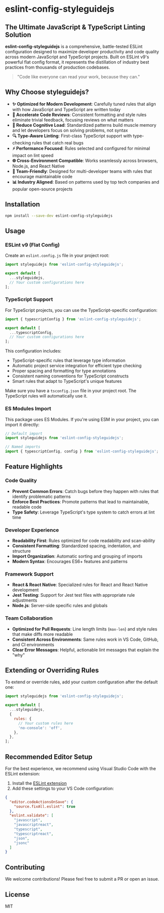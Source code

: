 # eslint-config-styleguidejs

## The Ultimate JavaScript & TypeScript Linting Solution

**eslint-config-styleguidejs** is a comprehensive, battle-tested ESLint configuration designed to maximize developer productivity and code quality across modern JavaScript and TypeScript projects. Built on ESLint v9's powerful flat config format, it represents the distillation of industry best practices from thousands of production codebases.

> "Code like everyone can read your work, because they can."

## Why Choose styleguidejs?

- **✨ Optimized for Modern Development**: Carefully tuned rules that align with how JavaScript and TypeScript are written today
- **🚀 Accelerate Code Reviews**: Consistent formatting and style rules eliminate trivial feedback, focusing reviews on what matters
- **🧠 Reduce Cognitive Load**: Standardized patterns build muscle memory and let developers focus on solving problems, not syntax
- **🔍 Type-Aware Linting**: First-class TypeScript support with type-checking rules that catch real bugs
- **⚡ Performance Focused**: Rules selected and configured for minimal impact on lint speed
- **🌐 Cross-Environment Compatible**: Works seamlessly across browsers, Node.js, and React Native
- **🤝 Team-Friendly**: Designed for multi-developer teams with rules that encourage maintainable code
- **📊 Industry Aligned**: Based on patterns used by top tech companies and popular open-source projects

## Installation

```bash
npm install --save-dev eslint-config-styleguidejs
```

## Usage

### ESLint v9 (Flat Config)

Create an `eslint.config.js` file in your project root:

```js
import styleguidejs from 'eslint-config-styleguidejs';

export default [
  ...styleguidejs,
  // Your custom configurations here
];
```

### TypeScript Support

For TypeScript projects, you can use the TypeScript-specific configuration:

```js
import { typescriptConfig } from 'eslint-config-styleguidejs';

export default [
  ...typescriptConfig,
  // Your custom configurations here
];
```

This configuration includes:

- TypeScript-specific rules that leverage type information
- Automatic project service integration for efficient type checking
- Proper spacing and formatting for type annotations
- Consistent naming conventions for TypeScript constructs
- Smart rules that adapt to TypeScript's unique features

Make sure you have a `tsconfig.json` file in your project root. The TypeScript rules will automatically use it.

### ES Modules Import

This package uses ES Modules. If you're using ESM in your project, you can import it directly:

```js
// Default import
import styleguidejs from 'eslint-config-styleguidejs';

// Named imports
import { typescriptConfig, config } from 'eslint-config-styleguidejs';
```

## Feature Highlights

### Code Quality

- **Prevent Common Errors**: Catch bugs before they happen with rules that identify problematic patterns
- **Enforce Best Practices**: Promote patterns that lead to maintainable, readable code
- **Type Safety**: Leverage TypeScript's type system to catch errors at lint time

### Developer Experience

- **Readability First**: Rules optimized for code readability and scan-ability
- **Consistent Formatting**: Standardized spacing, indentation, and structure
- **Import Organization**: Automatic sorting and grouping of imports
- **Modern Syntax**: Encourages ES6+ features and patterns

### Framework Support

- **React & React Native**: Specialized rules for React and React Native development
- **Jest Testing**: Support for Jest test files with appropriate rule adjustments
- **Node.js**: Server-side specific rules and globals

### Team Collaboration

- **Optimized for Pull Requests**: Line length limits (`max-len`) and style rules that make diffs more readable
- **Consistent Across Environments**: Same rules work in VS Code, GitHub, and CI environments
- **Clear Error Messages**: Helpful, actionable lint messages that explain the "why"

## Extending or Overriding Rules

To extend or override rules, add your custom configuration after the default one:

```js
import styleguidejs from 'eslint-config-styleguidejs';

export default [
  ...styleguidejs,
  {
    rules: {
      // Your custom rules here
      'no-console': 'off',
    },
  },
];
```

## Recommended Editor Setup

For the best experience, we recommend using Visual Studio Code with the ESLint extension:

1. Install the [ESLint extension](https://marketplace.visualstudio.com/items?itemName=dbaeumer.vscode-eslint)
2. Add these settings to your VS Code configuration:

```json
{
  "editor.codeActionsOnSave": {
    "source.fixAll.eslint": true
  },
  "eslint.validate": [
    "javascript",
    "javascriptreact",
    "typescript",
    "typescriptreact",
    "json",
    "jsonc"
  ]
}
```

## Contributing

We welcome contributions! Please feel free to submit a PR or open an issue.

## License

MIT